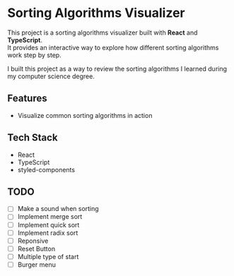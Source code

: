 # Sorting Algorithms Visualizer

This project is a sorting algorithms visualizer built with **React** and **TypeScript**.  
It provides an interactive way to explore how different sorting algorithms work step by step.

I built this project as a way to review the sorting algorithms I learned during my computer science degree.


## Features
- Visualize common sorting algorithms in action

## Tech Stack
- React
- TypeScript
- styled-components

## TODO

- [ ] Make a sound when sorting
- [ ] Implement merge sort
- [ ] Implement quick sort
- [ ] Implement radix sort
- [ ] Reponsive
- [ ] Reset Button
- [ ] Multiple type of start
- [ ] Burger menu